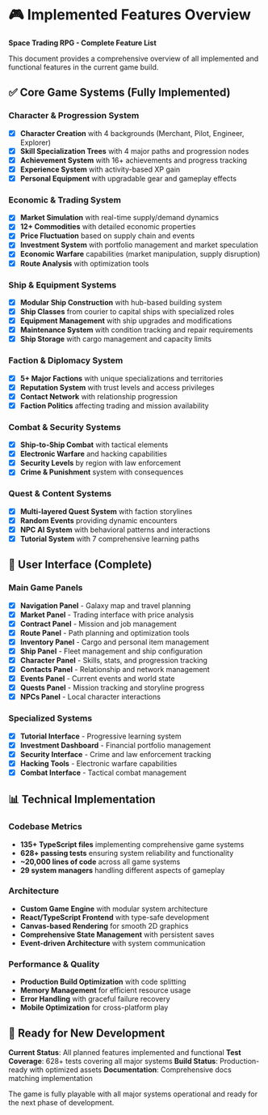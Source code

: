 # 🎮 Implemented Features Overview

**Space Trading RPG - Complete Feature List**

This document provides a comprehensive overview of all implemented and functional features in the current game build.

## ✅ Core Game Systems (Fully Implemented)

### Character & Progression System
- [x] **Character Creation** with 4 backgrounds (Merchant, Pilot, Engineer, Explorer)
- [x] **Skill Specialization Trees** with 4 major paths and progression nodes
- [x] **Achievement System** with 16+ achievements and progress tracking
- [x] **Experience System** with activity-based XP gain
- [x] **Personal Equipment** with upgradable gear and gameplay effects

### Economic & Trading System  
- [x] **Market Simulation** with real-time supply/demand dynamics
- [x] **12+ Commodities** with detailed economic properties
- [x] **Price Fluctuation** based on supply chain and events
- [x] **Investment System** with portfolio management and market speculation
- [x] **Economic Warfare** capabilities (market manipulation, supply disruption)
- [x] **Route Analysis** with optimization tools

### Ship & Equipment Systems
- [x] **Modular Ship Construction** with hub-based building system
- [x] **Ship Classes** from courier to capital ships with specialized roles  
- [x] **Equipment Management** with ship upgrades and modifications
- [x] **Maintenance System** with condition tracking and repair requirements
- [x] **Ship Storage** with cargo management and capacity limits

### Faction & Diplomacy System
- [x] **5+ Major Factions** with unique specializations and territories
- [x] **Reputation System** with trust levels and access privileges
- [x] **Contact Network** with relationship progression
- [x] **Faction Politics** affecting trading and mission availability

### Combat & Security Systems
- [x] **Ship-to-Ship Combat** with tactical elements
- [x] **Electronic Warfare** and hacking capabilities
- [x] **Security Levels** by region with law enforcement
- [x] **Crime & Punishment** system with consequences

### Quest & Content Systems
- [x] **Multi-layered Quest System** with faction storylines
- [x] **Random Events** providing dynamic encounters
- [x] **NPC AI System** with behavioral patterns and interactions
- [x] **Tutorial System** with 7 comprehensive learning paths

## 🎯 User Interface (Complete)

### Main Game Panels
- [x] **Navigation Panel** - Galaxy map and travel planning
- [x] **Market Panel** - Trading interface with price analysis
- [x] **Contract Panel** - Mission and job management
- [x] **Route Panel** - Path planning and optimization tools
- [x] **Inventory Panel** - Cargo and personal item management
- [x] **Ship Panel** - Fleet management and ship configuration
- [x] **Character Panel** - Skills, stats, and progression tracking
- [x] **Contacts Panel** - Relationship and network management
- [x] **Events Panel** - Current events and world state
- [x] **Quests Panel** - Mission tracking and storyline progress
- [x] **NPCs Panel** - Local character interactions

### Specialized Systems
- [x] **Tutorial Interface** - Progressive learning system
- [x] **Investment Dashboard** - Financial portfolio management
- [x] **Security Interface** - Crime and law enforcement tracking
- [x] **Hacking Tools** - Electronic warfare capabilities
- [x] **Combat Interface** - Tactical combat management

## 📊 Technical Implementation

### Codebase Metrics
- **135+ TypeScript files** implementing comprehensive game systems
- **628+ passing tests** ensuring system reliability and functionality
- **~20,000 lines of code** across all game systems
- **29 system managers** handling different aspects of gameplay

### Architecture
- **Custom Game Engine** with modular system architecture
- **React/TypeScript Frontend** with type-safe development
- **Canvas-based Rendering** for smooth 2D graphics
- **Comprehensive State Management** with persistent saves
- **Event-driven Architecture** with system communication

### Performance & Quality
- **Production Build Optimization** with code splitting
- **Memory Management** for efficient resource usage
- **Error Handling** with graceful failure recovery
- **Mobile Optimization** for cross-platform play

## 🚀 Ready for New Development

**Current Status**: All planned features implemented and functional
**Test Coverage**: 628+ tests covering all major systems
**Build Status**: Production-ready with optimized assets
**Documentation**: Comprehensive docs matching implementation

The game is fully playable with all major systems operational and ready for the next phase of development.